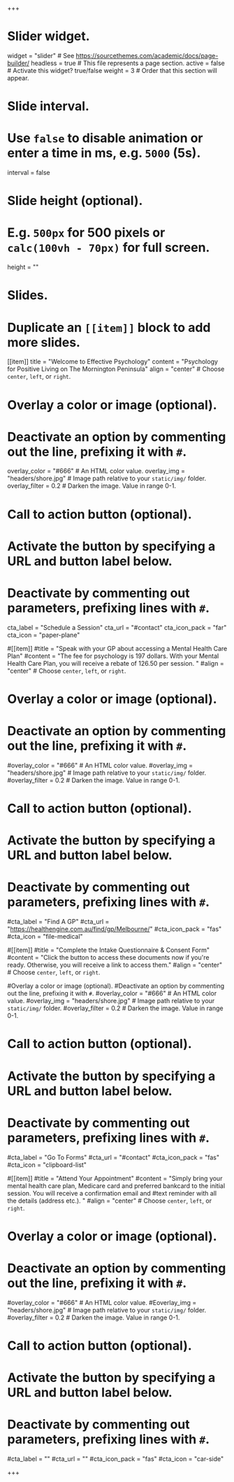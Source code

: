 +++
# Slider widget.
widget = "slider"  # See https://sourcethemes.com/academic/docs/page-builder/
headless = true  # This file represents a page section.
active = false  # Activate this widget? true/false
weight = 3  # Order that this section will appear.

# Slide interval.
# Use `false` to disable animation or enter a time in ms, e.g. `5000` (5s).
interval = false

# Slide height (optional).
# E.g. `500px` for 500 pixels or `calc(100vh - 70px)` for full screen.
height = ""

# Slides.
# Duplicate an `[[item]]` block to add more slides.
[[item]]
  title = "Welcome to Effective Psychology"
  content = "Psychology for Positive Living on The Mornington Peninsula"
  align = "center"  # Choose `center`, `left`, or `right`.

  # Overlay a color or image (optional).
  #   Deactivate an option by commenting out the line, prefixing it with `#`.
  overlay_color = "#666"  # An HTML color value.
  overlay_img = "headers/shore.jpg"  # Image path relative to your `static/img/` folder.
 overlay_filter = 0.2  # Darken the image. Value in range 0-1.

  # Call to action button (optional).
  #   Activate the button by specifying a URL and button label below.
  #   Deactivate by commenting out parameters, prefixing lines with `#`.
  cta_label = "Schedule a Session"
  cta_url = "#contact"
  cta_icon_pack = "far"
  cta_icon = "paper-plane"

#[[item]]
  #title = "Speak with your GP about accessing a Mental Health Care Plan"
  #content = "The fee for psychology is 197 dollars. With your Mental Health Care Plan, you will receive a rebate of 126.50 per session. "
  #align = "center"  # Choose `center`, `left`, or `right`.

  # Overlay a color or image (optional).
  #   Deactivate an option by commenting out the line, prefixing it with `#`.
  #overlay_color = "#666"  # An HTML color value.
  #overlay_img = "headers/shore.jpg"  # Image path relative to your `static/img/` folder.
  #overlay_filter = 0.2  # Darken the image. Value in range 0-1.

  # Call to action button (optional).
  #   Activate the button by specifying a URL and button label below.
  #   Deactivate by commenting out parameters, prefixing lines with `#`.
  #cta_label = "Find A GP"
  #cta_url = "https://healthengine.com.au/find/gp/Melbourne/"
  #cta_icon_pack = "fas"
  #cta_icon = "file-medical"
  
#[[item]]
  #title = "Complete the Intake Questionnaire & Consent Form"
  #content = "Click the button to access these documents now if you're ready. Otherwise, you will receive a link to access them."
  #align = "center"  # Choose `center`, `left`, or `right`.

  #Overlay a color or image (optional).
  #Deactivate an option by commenting out the line, prefixing it with `#`.
 #overlay_color = "#666"  # An HTML color value.
  #overlay_img = "headers/shore.jpg"  # Image path relative to your `static/img/` folder.
  #overlay_filter = 0.2  # Darken the image. Value in range 0-1.

  # Call to action button (optional).
  #   Activate the button by specifying a URL and button label below.
  #   Deactivate by commenting out parameters, prefixing lines with `#`.
  #cta_label = "Go To Forms"
  #cta_url = "#contact"
  #cta_icon_pack = "fas"
  #cta_icon = "clipboard-list"
  
  
  #[[item]]
  #title = "Attend Your Appointment"
  #content = "Simply bring your mental health care plan, Medicare card and preferred bankcard to the initial session. You will receive a confirmation email and #text reminder with all the details (address etc.). "
  #align = "center"  # Choose `center`, `left`, or `right`.

  # Overlay a color or image (optional).
  #   Deactivate an option by commenting out the line, prefixing it with `#`.
  #overlay_color = "#666"  # An HTML color value.
  #Eoverlay_img = "headers/shore.jpg"  # Image path relative to your `static/img/` folder.
  #overlay_filter = 0.2  # Darken the image. Value in range 0-1.

  # Call to action button (optional).
  #   Activate the button by specifying a URL and button label below.
  #   Deactivate by commenting out parameters, prefixing lines with `#`.
  #cta_label = ""
  #cta_url = ""
  #cta_icon_pack = "fas"
  #cta_icon = "car-side"
  
  
  
+++
